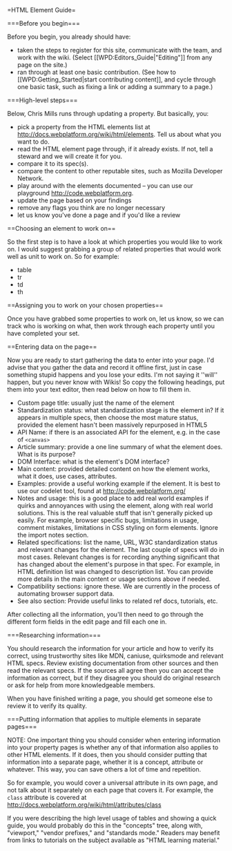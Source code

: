 =HTML Element Guide=

===Before you begin===

Before you begin, you already should have:
* taken the steps to register for this site, communicate with the team, and work with the wiki. (Select [[WPD:Editors_Guide|"Editing"]] from any page on the site.)
* ran through at least one basic contribution. (See how to [[WPD:Getting_Started|start contributing content]], and cycle through one basic task, such as fixing a link or adding a summary to a page.)

===High-level steps===

Below, Chris Mills runs through updating a property. But basically, you:

* pick a property from the HTML elements list at http://docs.webplatform.org/wiki/html/elements. Tell us about what you want to do.
* read the HTML element page through, if it already exists. If not, tell a steward and we will create it for you.
* compare it to its spec(s).
* compare the content to other reputable sites, such as Mozilla Developer Network.
* play around with the elements documented – you can use our playground http://code.webplatform.org.
* update the page based on your findings
* remove any flags you think are no longer necessary
* let us know you've done a page and if you'd like a review

==Choosing an element to work on==

So the first step is to have a look at which properties you would like to work on. I would suggest grabbing a group of related properties that would work well as unit to work on. So for example:

* table
* tr
* td
* th

==Assigning you to work on your chosen properties==

Once you have grabbed some properties to work on, let us know, so we can track who is working on what, then work through each property until you have completed your set.


==Entering data on the page==

Now you are ready to start gathering the data to enter into your page. I'd advise that you gather the data and record it offline first, just in case something stupid happens and you lose your edits. I'm not saying it ''will'' happen, but you never know with Wikis! So copy the following headings, put them into your text editor, then read below on how to fill them in.

* Custom page title: usually just the name of the element
* Standardization status: what standardization stage is the element in? If it appears in multiple specs, then choose the most mature status, provided the element hasn't been massively repurposed in HTML5
* API Name: if there is an associated API for the element, e.g. in the case of <code>&lt;canvas&gt;</code>
* Article summary: provide a one line summary of what the element does. What is its purpose?
* DOM Interface: what is the element's DOM interface?
* Main content: provided detailed content on how the element works, what it does, use cases, attributes.
* Examples: provide a useful working example if the element. It is best to use our codelet tool, found at http://code.webplatform.org/
* Notes and usage: this is a good place to add real world examples if quirks and annoyances with using the element, along with real world solutions. This is the real valuable stuff that isn't generally picked up easily. For example, browser specific bugs, limitations in usage, comment mistakes, limitations in CSS styling on form elements. Ignore the import notes section.
* Related specifications: list the name, URL, W3C standardization status and relevant changes for the element. The last couple of specs will do in most cases. Relevant changes is for recording anything significant that has changed about the element's purpose in that spec. For example, in HTML definition list was changed to description list. You can provide more details in the main content or usage sections above if needed. 
* Compatibility sections: ignore these. We are currently in the process of automating browser support data.
* See also section: Provide useful links to related ref docs, tutorials, etc.

After collecting all the information, you'll then need to go through the different form fields in the edit page and fill each one in.

===Researching information===

You should research the information for your article and how to verify its correct, using trustworthy sites like MDN, caniuse, quirksmode and relevant HTML specs. Review existing documentation from other sources and then read the relevant specs. If the sources all agree then you can accept the information as correct, but if they disagree you should do original research or ask for help from more knowledgeable members.

When you have finished writing a page, you should get someone else to review it to verify its quality.

===Putting information that applies to multiple elements in separate pages===

NOTE: One important thing you should consider when entering information into your property pages is whether any of that information also applies to other HTML elements. If it does, then you should consider putting that information into a separate page, whether it is a concept, attribute or whatever. This way, you can save others a lot of time and repetition.

So for example, you would cover a universal attribute in its own page, and not talk about it separately on each page that covers it. For example, the <code>class</code> attribute is covered at http://docs.webplatform.org/wiki/html/attributes/class

If you were describing the high level usage of tables and showing a quick guide, you would probably do this in the "concepts" tree, along with, "viewport," "vendor prefixes," and "standards
mode." Readers may benefit from links to tutorials on the subject available as "HTML learning material."
